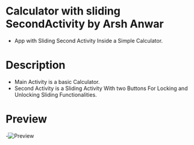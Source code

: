 # Calculator with sliding SecondActivity by Arsh Anwar
- App with Sliding Second Activity Inside a Simple Calculator.
# Description
- Main Activity is a basic Calculator. 
- Second Activity is a Sliding Activity With two Buttons For Locking and Unlocking Sliding Functionalities.
 # Preview
 -![Preview](https://github.com/arshanwar/Calculator-with-sliding-SecondActivity/blob/master/preview.gif.gif) 
